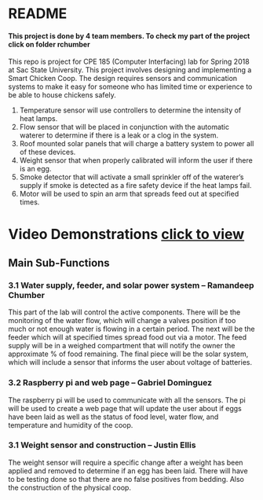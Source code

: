 
# README #

#### This project is done by 4 team members. To check my part of the project click on folder rchumber

This repo is project for CPE 185 (Computer Interfacing) lab for Spring 2018 at Sac State University. This project involves designing and implementing a Smart Chicken Coop. The design requires sensors and communication systems to make it easy for someone who has limited time or experience to be able to house chickens safely. 
1. Temperature sensor will use controllers to determine the intensity of heat lamps.
2. Flow sensor that will be placed in conjunction with the automatic waterer to determine if there is a leak or a clog in the system.
3. Roof mounted solar panels that will charge a battery system to power all of these devices.
4. Weight sensor that when properly calibrated will inform the user if there is an egg.
5. Smoke detector that will activate a small sprinkler off of the waterer’s supply if smoke is detected as a fire safety device if the heat lamps fail. 
6. Motor will be used to spin an arm that spreads feed out at specified times.

# Video Demonstrations [click to view](https://youtu.be/nDml8yVoEi4)

## Main Sub-Functions ##

### 3.1 Water supply, feeder, and solar power system – Ramandeep Chumber ###
This part of the lab will control the active components. There will be the monitoring of the water
flow, which will change a valves position if too much or not enough water is flowing in a certain period. The next will be the feeder which will at specified times spread food out via a motor. The feed supply will be in a weighed compartment that will notify the owner the approximate % of food remaining. The final piece will be the solar system, which will include a sensor that informs the user about voltage of batteries.

### 3.2 Raspberry pi and web page – Gabriel Dominguez ###
The raspberry pi will be used to communicate with all the sensors. The pi will be used to create a web page that will update the user about if eggs have been laid as well as the status of food level, water flow, and temperature and humidity of the coop.
 
### 3.1 Weight sensor and construction – Justin Ellis ###
The weight sensor will require a specific change after a weight has been applied and removed to determine if an egg has been laid. There will have to be testing done so that there are no false positives from bedding. Also the construction of the physical coop.
